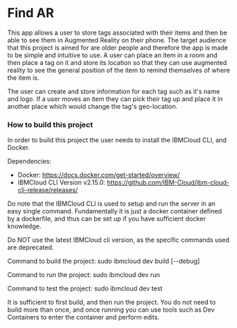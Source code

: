 # Find AR

This app allows a user to store tags associated with their items and then 
be able to see them in Augmented Reality on their phone. The target audience
that this project is aimed for are older people and therefore the app is made 
to be simple and intuitive to use. A user can place an item in a room and then 
place a tag on it and store its location so that they can use augmented 
reality to see the general position of the item to remind themselves of where 
the item is. 

The user can create and store information for each tag such as it's name and 
logo. If a user moves an item they can pick their tag up and place it in 
another place which would change the tag's geo-location. 


### How to build this project

In order to build this project the user needs to install the IBMCloud CLI, and Docker. 

Dependencies:
- Docker: https://docs.docker.com/get-started/overview/
- IBMCloud CLI Version v2.15.0: https://github.com/IBM-Cloud/ibm-cloud-cli-release/releases/

Do note that the IBMCloud CLI is used to setup and run the server in an easy 
single command. Fundamentally it is just a docker container defined by a dockerfile, 
and thus can be set up if you have sufficient docker knowledge.

Do NOT use the latest IBMCloud cli version, as the specific commands used are deprecated.

Command to build the project:
    sudo ibmcloud dev build [--debug]

Command to run the project:
    sudo ibmcloud dev run

Command to test the project:
    sudo ibmcloud dev test

It is sufficient to first build, and then run the project. You do not need to build more 
than once, and once running you can use tools such as Dev Containers to enter the 
container and perform edits. 
